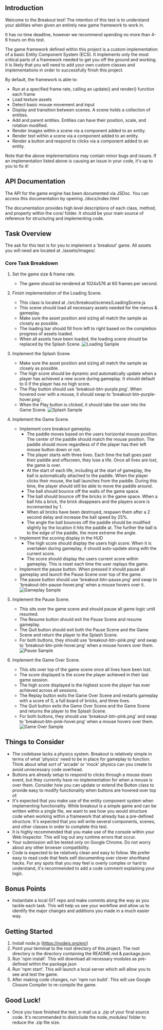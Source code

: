 ## Introduction
Welcome to the Breakout test! The intention of this test is to understand your abilities when given an entirely new game framework to work in.

It has no time deadline, however we recommend spending no more than 4-6 hours on this test.

The game framework defined within this project is a custom implementation of a basic Entity Component System (ECS). It implements only the most critical parts of a framework needed to get you off the ground and working. It is likely that you will need to add your own custom classes and implementations in order to successfully finish this project.

By default, the framework is able to:
* Run at a specified frame rate, calling an update() and render() function each frame
* Load texture assets
* Detect basic mouse movement and input
* Display and transition between scenes. A scene holds a collection of entities.
* Add and parent entities. Entities can have their position, scale, and rotation modified.
* Render images within a scene via a component added to an entity.
* Render text within a scene via a component added to an entity.
* Render a button and respond to clicks via a component added to an entity.

Note that the above implementations may contain minor bugs and issues. If an implementation listed above is causing an issue in your code, it's up to you to fix it!

## API Documentation
The API for the game engine has been documented via JSDoc. You can access this documentation by opening ./docs/index.html

The documentation provides high level descriptions of each class, method, and property within the core/ folder. It should be your main source of reference for structuring and implementing code.

## Task Overview
The ask for this test is for you to implement a 'breakout' game. All assets you will need are located at ./assets/images/.

### Core Task Breakdown
1. Set the game size & frame rate.
    * The game should be rendered at 1024x576 at 60 frames per second.
2. Finish implementation of the Loading Scene. 
    * This class is located at ./src/breakout/scenes/LoadingScene.js
    * This scene should load all necessary assets needed for the menus & gameplay. 
    * Make sure the asset position and sizing all match the sample as closely as possible. 
    * The loading bar should fill from left to right based on the completion progress of assets loaded.
    * When all assets have been loaded, the loading scene should be replaced by the Splash Scene.
![Loading Sample](../samples/breakout-sample-loading-scene.png)

3. Implement the Splash Scene.
    * Make sure the asset position and sizing all match the sample as closely as possible.
    * The high score should be dynamic and automatically update when a player has achieved a new score during gameplay. It should default to 0 if the player has no high score.
    * The Play button should use 'breakout-btn-purple.png'. When hovered over with a mouse, it should swap to 'breakout-btn-purple-hover.png'.
    * When the Play button is clicked, it should take the user into the Game Scene.
![Splash Sample](../samples/breakout-sample-splash-scene.png) 

4. Implement the Game Scene.
    * Implement core breakout gameplay.
        * The paddle moves based on the users horizontal mouse position. The center of the paddle should match the mouse position. The paddle should move regardless of if the player has their left mouse button down or not.
        * The player starts with three lives. Each time the ball goes past their paddle and offscreen, they lose a life. Once all lives are lost, the game is over.
        * At the start of each life, including at the start of gameplay, the ball is automatically attached to the paddle. When the player clicks their mouse, the ball launches from the paddle. During this time, the player should still be able to move the paddle around.
        * The ball should bounce off the walls of the game space.
        * The ball should bounce off the bricks in the game space. When a ball hits a brick, the brick disappears and the players score is incremented by 1.
        * When all bricks have been destroyed, respawn them after a 2 second delay and increase the ball speed by 25%.
        * The angle the ball bounces off the paddle should be modified slightly by the location it hits the paddle at. The further the ball is to the edge of the paddle, the more extreme the angle.
    * Implement the scoring display in the HUD
        * The high score should display the users high score. When it is overtaken during gameplay, it should auto-update along with the current score.
        * The score should display the users current score within gameplay. This is reset each time the user replays the game.
    * Implement the pause button. When pressed it should pause all gameplay and launch the Pause Scene over top of the game.
    * The pause button should use 'breakout-btn-pause.png' and swap to 'breakout-btn-pause-hover.png' when a mouse hovers over it.
![Gameplay Sample](../samples/breakout-sample-gameplay.png)        

5. Implement the Pause Scene.
    * This sits over the game scene and should pause all game logic until resumed.
    * The Resume button should exit the Pause Scene and resume gameplay.
    * The Quit button should exit both the Pause Scene and the Game Scene and return the player to the Splash Scene.
    * For both buttons, they should use 'breakout-btn-pink.png' and swap to 'breakout-btn-pink-hover.png' when a mouse hovers over them.
![Pause Sample](../samples/breakout-sample-pause-scene.png)    

6. Implement the Game Over Scene.
    * This sits over top of the game scene once all lives have been lost.
    * The score displayed is the score the player achieved in their last game session.
    * The high score displayed is the highest score the player has ever achieved across all sessions.
    * The Replay button exits the Game Over Scene and restarts gameplay with a score of 0, a full board of bricks, and three lives.
    * The Quit button exits the Game Over Scene and the Game Scene and returns the player to the Splash Scene.
    * For both buttons, they should use 'breakout-btn-pink.png' and swap to 'breakout-btn-pink-hover.png' when a mouse hovers over them.
![Game Over Sample](../samples/breakout-sample-game-over-scene.png)   

## Things to Consider
* The codebase lacks a physics system. Breakout is relatively simple in terms of what 'physics' need to be in place for gameplay to function. Think about what sort of 'arcade' or 'mock' physics can you create to avoid unnecessary code overhead.
* Buttons are already setup to respond to clicks through a mouse down event, but they currently have no implementation for when a mouse is over them. Consider how you can update or extend the Button class to provide easy to modify functionality when buttons are hovered over top of.
* It's expected that you make use of the entity component system when implementing functionality. While breakout is a simple game and can be written within a single file, we want to see how you would structure code when working within a framework that already has a pre-defined structure. It's expected that you will write several components, scenes, and other classes in order to complete this test.
* It is highly recommended that you make use of the console within your Web Inspector. This will log out any runtime errors that occur.
* Your submission will be tested only on Google Chrome. Do not worry about any other browser compatibility.
* Code is expected to be relatively clean and easy to follow. We prefer easy to read code that feels self documenting over clever shorthand hacks. For any spots that you may feel is overly complex or hard to understand, it's recommended to add a code comment explaining your logic.

## Bonus Points
* Instantiate a local GIT repo and make commits along the way as you tackle each task. This will help us see your workflow and allow us to identify the major changes and additions you made in a much easier way.

## Getting Started
1. Install node.js (https://nodejs.org/en/)
2. Point your terminal to the root directory of this project. The root directory is the directory containing the README.md & package.json.
3. Run 'npm install'. This will download all necessary modules as pre-defined within the package.json
4. Run 'npm start'. This will launch a local server which will allow you to see and test the game.
5. After making code changes, run 'npm run build'. This will use Google Closure Compiler to re-compile the game.

## Good Luck!
* Once you have finished the test, e-mail us a .zip of your final source code. It's recommended to disinclude the node_modules/ folder to reduce the .zip file size.